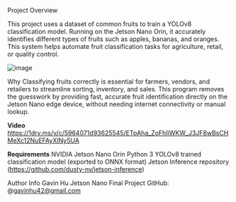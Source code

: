 Project Overview

This project uses a dataset of common fruits to train a YOLOv8 classification model. Running on the Jetson Nano Orin, it accurately identifies different types of fruits such as apples, bananas, and oranges. This system helps automate fruit classification tasks for agriculture, retail, or quality control.

![image](https://github.com/user-attachments/assets/aadcd59b-abe9-4b1c-b314-635feba48652)

Why
Classifying fruits correctly is essential for farmers, vendors, and retailers to streamline sorting, inventory, and sales. This program removes the guesswork by providing fast, accurate fruit identification directly on the Jetson Nano edge device, without needing internet connectivity or manual lookup.

**Video**
https://1drv.ms/v/c/5964071d93625545/ETpAha_ZoFhIiWKW_J3JF8wBsCHMeXc12NuEFAyXINy5UA 

**Requirements**
NVIDIA Jetson Nano Orin
Python 3
YOLOv8 trained classification model (exported to ONNX format)
Jetson Inference repository (https://github.com/dusty-nv/jetson-inference)

Author Info
Gavin Hu
Jetson Nano Final Project
GitHub: @gavinhu42@gmail.com
